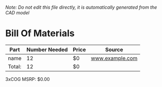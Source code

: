 ###### Note: Do not edit this file directly, it is automatically generated from the CAD model 
# Bill Of Materials 
 |Part|Number Needed|Price|Source| 
 |----|----------|-----|-----|
|name|12|$0|www.example.com|
|Total: |12|$0| |

 3xCOG MSRP: $0.00